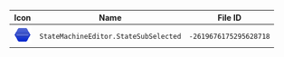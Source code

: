 | Icon | Name | File ID |
| ---  | ---  | ---     |
| ![](StateMachineEditor.StateSubSelected.png) | `StateMachineEditor.StateSubSelected` | `-2619676175295628718` |

